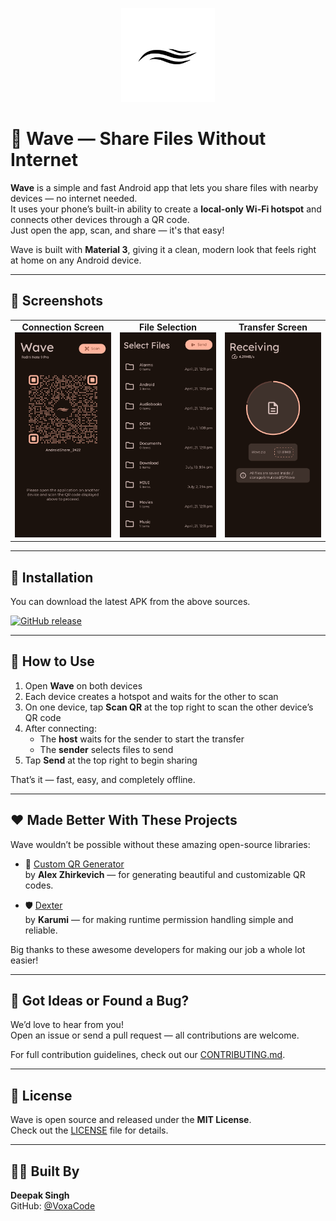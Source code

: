 <p align="center">
  <img src="media/app_logo.png" alt="Wave Logo" width="150"/>
</p>

# 🌊 Wave — Share Files Without Internet

**Wave** is a simple and fast Android app that lets you share files with nearby devices — no internet needed.  
It uses your phone’s built-in ability to create a **local-only Wi-Fi hotspot** and connects other devices through a QR code.  
Just open the app, scan, and share — it's that easy!

Wave is built with **Material 3**, giving it a clean, modern look that feels right at home on any Android device.

---

## 📸 Screenshots

<table style="width: 100%;">
  <tr>
    <td align="center" style="width: 33.33%;">
      <b>Connection Screen</b><br>
      <img src="screenshots/connection_screen.jpg" style="height: auto; width: 100%; object-fit: contain;"/>
    </td>
    <td align="center" style="width: 33.33%;">
      <b>File Selection</b><br>
      <img src="screenshots/selection_screen.jpg" style="height: auto; width: 100%; object-fit: contain;"/>
    </td>
    <td align="center" style="width: 33.33%;" >
      <b>Transfer Screen</b><br>
      <img src="screenshots/transfer_screen.jpg" style="height: auto; width: 100%; object-fit: contain;"/>
    </td>
  </tr>
</table>

---

## 📲 Installation

You can download the latest APK from the above sources.

[![GitHub release](https://img.shields.io/github/v/release/VoxaCode/Wave)](https://github.com/VoxaCode/Wave/releases)

--- 

## 🧭 How to Use

1. Open **Wave** on both devices  
2. Each device creates a hotspot and waits for the other to scan  
3. On one device, tap **Scan QR** at the top right to scan the other device’s QR code  
4. After connecting:  
   - The **host** waits for the sender to start the transfer  
   - The **sender** selects files to send  
5. Tap **Send** at the top right to begin sharing  

That’s it — fast, easy, and completely offline.

---

## ❤️ Made Better With These Projects

Wave wouldn’t be possible without these amazing open-source libraries:

- 🎯 [Custom QR Generator](https://github.com/alexzhirkevich/custom-qr-generator)  
  by **Alex Zhirkevich** — for generating beautiful and customizable QR codes.

- 🛡️ [Dexter](https://github.com/Karumi/Dexter)  
  by **Karumi** — for making runtime permission handling simple and reliable.

Big thanks to these awesome developers for making our job a whole lot easier!

---

## 🤝 Got Ideas or Found a Bug?

We’d love to hear from you!  
Open an issue or send a pull request — all contributions are welcome.

For full contribution guidelines, check out our [CONTRIBUTING.md](CONTRIBUTING.md).

---

## 📄 License

Wave is open source and released under the **MIT License**.  
Check out the [LICENSE](LICENSE) file for details.

---

## 👨‍💻 Built By

**Deepak Singh**  
GitHub: [@VoxaCode](https://github.com/VoxaCode)